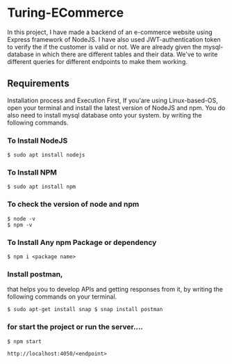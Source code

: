 # Turing-ECommerce


In this project, I have made a backend of an e-commerce website using Express framework of NodeJS. I have also used JWT-authentication token to verify the if the customer is valid or not. We are already given the mysql-database in which there are different tables and their data. We've to write different queries for different endpoints to make them working.

## Requirements
Installation process and Execution First, If you'are using Linux-based-OS, open your terminal and install the latest version of NodeJS and npm. You do also need to install mysql database onto your system. by writing the following commands.

### To Install NodeJS
```
$ sudo apt install nodejs
```

### To Install NPM
```
$ sudo apt install npm
```
### To check the version of node and npm
```
$ node -v
$ npm -v
```

### To Install Any npm Package or dependency
```
$ npm i <package name>
```

### Install postman, 
that helps you to develop APIs and getting responses from it, by writing the following commands on your terminal.
```
$ sudo apt-get install snap $ snap install postman
```

### for start the project or run the server....
```
$ npm start

http://localhost:4050/<endpoint>

```
    
   


